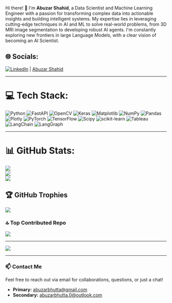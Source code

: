 Hi there! 👋 I'm **Abuzar Shahid**, a Data Scientist and Machine Learning Engineer with a passion for transforming complex data into actionable insights and building intelligent systems. My expertise lies in leveraging cutting-edge techniques in AI and ML to solve real-world problems, from 3D MRI image segmentation to developing robust AI agents. I'm constantly exploring new frontiers in large Language Models, with a clear vision of becoming an AI Scientist.

## 🌐 Socials:
[![LinkedIn](https://img.shields.io/badge/LinkedIn-%230077B5.svg?logo=linkedin&logoColor=white)](https://www.linkedin.com/in/abuzar-shahid-data-scientist?utm_source=share&utm_campaign=share_via&utm_content=profile&utm_medium=android_app) | [Abuzar Shahid](https://www.linkedin.com/in/abuzar-shahid-data-scientist?utm_source=share&utm_campaign=share_via&utm_content=profile&utm_medium=android_app)

---

# 💻 Tech Stack:
![Python](https://img.shields.io/badge/python-3670A0?style=for-the-badge&logo=python&logoColor=ffdd54) ![FastAPI](https://img.shields.io/badge/FastAPI-005571?style=for-the-badge&logo=fastapi) ![OpenCV](https://img.shields.io/badge/opencv-%23white.svg?style=for-the-badge&logo=opencv&logoColor=white) ![Keras](https://img.shields.io/badge/Keras-%23D00000.svg?style=for-the-badge&logo=Keras&logoColor=white) ![Matplotlib](https://img.shields.io/badge/Matplotlib-%23ffffff.svg?style=for-the-badge&logo=Matplotlib&logoColor=black) ![NumPy](https://img.shields.io/badge/numpy-%23013243.svg?style=for-the-badge&logo=numpy&logoColor=white) ![Pandas](https://img.shields.io/badge/pandas-%23150458.svg?style=for-the-badge&logo=pandas&logoColor=white) ![Plotly](https://img.shields.io/badge/Plotly-%233F4F75.svg?style=for-the-badge&logo=plotly&logoColor=white) ![PyTorch](https://img.shields.io/badge/PyTorch-%23EE4C2C.svg?style=for-the-badge&logo=PyTorch&logoColor=white) ![TensorFlow](https://img.shields.io/badge/TensorFlow-%23FF6F00.svg?style=for-the-badge&logo=TensorFlow&logoColor=white) ![Scipy](https://img.shields.io/badge/SciPy-%230C55A5.svg?style=for-the-badge&logo=scipy&logoColor=%white) ![scikit-learn](https://img.shields.io/badge/scikit--learn-%23F7931E.svg?style=for-the-badge&logo=scikit-learn&logoColor=white) ![Tableau](https://img.shields.io/badge/Tableau-E97627?style=for-the-badge&logo=tableau&logoColor=white) ![LangChain](https://img.shields.io/badge/LangChain-222222?style=for-the-badge&logo=langchain&logoColor=white) ![LangGraph](https://img.shields.io/badge/LangGraph-010101?style=for-the-badge&logoColor=white)

---

# 📊 GitHub Stats:
![](https://github-readme-stats.vercel.app/api?username=abuzar01440&theme=dark&hide_border=false&include_all_commits=true&count_private=false)<br/>
![](https://nirzak-streak-stats.vercel.app/?user=abuzar01440&theme=dark&hide_border=false)<br/>
![](https://github-readme-stats.vercel.app/api/top-langs/?username=abuzar01440&theme=dark&hide_border=false&include_all_commits=true&count_private=false&layout=compact)

## 🏆 GitHub Trophies
![](https://github-profile-trophy.vercel.app/?username=abuzar01440&theme=radical&no-frame=false&no-bg=true&margin-w=4)

### 🔝 Top Contributed Repo
![](https://github-contributor-stats.vercel.app/api?username=abuzar01440&limit=5&theme=dark&combine_all_yearly_contributions=true)

---
[![](https://visitcount.itsvg.in/api?id=abuzar01440&icon=2&color=0)](https://visitcount.itsvg.in)

---

### 📫 Contact Me

Feel free to reach out via email for collaborations, questions, or just a chat!

* **Primary:** [abuzarbhutta@gmail.com](mailto:abuzarbhutta@gmail.com)
* **Secondary:** [abuzarbhutta.0@outlook.com](mailto:abuzarbhutta.0@outlook.com)


